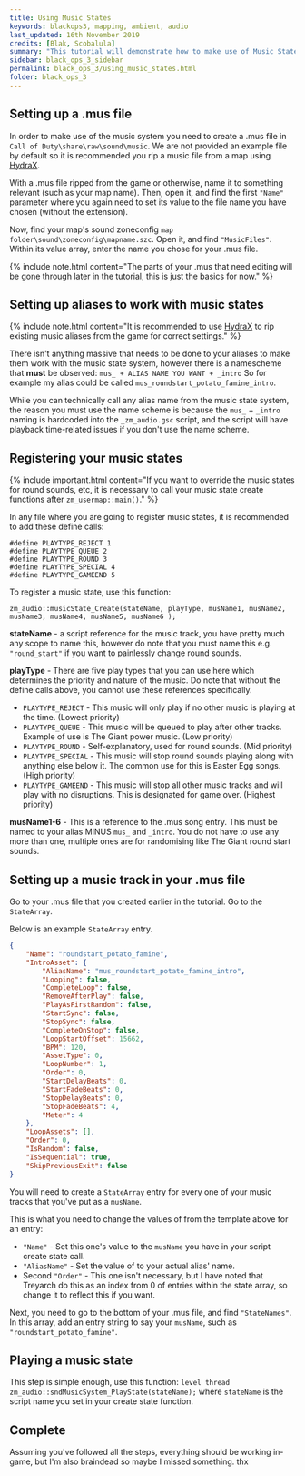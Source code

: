 ```yaml
---
title: Using Music States
keywords: blackops3, mapping, ambient, audio
last_updated: 16th November 2019
credits: [Blak, Scobalula]
summary: "This tutorial will demonstrate how to make use of Music States."
sidebar: black_ops_3_sidebar
permalink: black_ops_3/using_music_states.html
folder: black_ops_3
---
```


## Setting up a .mus file

In order to make use of the music system you need to create a .mus file in `Call of Duty\share\raw\sound\music`. We are not provided an example file by default so it is recommended you rip a music file from a map using [HydraX](https://github.com/Scobalula/HydraX/).

With a .mus file ripped from the game or otherwise, name it to something relevant (such as your map name). Then, open it, and find the first `"Name"` parameter where you again need to set its value to the file name you have chosen (without the extension).

Now, find your map's sound zoneconfig `map folder\sound\zoneconfig\mapname.szc`. Open it, and find `"MusicFiles"`. Within its value array, enter the name you chose for your .mus file.

{% include note.html content="The parts of your .mus that need editing will be gone through later in the tutorial, this is just the basics for now." %}

## Setting up aliases to work with music states

{% include note.html content="It is recommended to use [HydraX](https://github.com/Scobalula/HydraX/) to rip existing music aliases from the game for correct settings." %}

There isn't anything massive that needs to be done to your aliases to make them work with the music state system, however there is a namescheme that **must** be observed:
`mus_ + ALIAS NAME YOU WANT + _intro`
So for example my alias could be called `mus_roundstart_potato_famine_intro`.

While you can technically call any alias name from the music state system, the reason you must use the name scheme is because the `mus_` + `_intro` naming is hardcoded into the `_zm_audio.gsc` script, and the script will have playback time-related issues if you don't use the name scheme.

## Registering your music states

{% include important.html content="If you want to override the music states for round sounds, etc, it is necessary to call your music state create functions after `zm_usermap::main()`." %}

In any file where you are going to register music states, it is recommended to add these define calls:
```
#define PLAYTYPE_REJECT 1
#define PLAYTYPE_QUEUE 2
#define PLAYTYPE_ROUND 3
#define PLAYTYPE_SPECIAL 4
#define PLAYTYPE_GAMEEND 5
```

To register a music state, use this function:
```
zm_audio::musicState_Create(stateName, playType, musName1, musName2, musName3, musName4, musName5, musName6 );
```

**stateName** - a script reference for the music track, you have pretty much any scope to name this, however do note that you must name this e.g. `"round_start"` if you want to painlessly change round sounds.

**playType** - There are five play types that you can use here which determines the priority and nature of the music. Do note that without the define calls above, you cannot use these references specifically.
* `PLAYTYPE_REJECT` - This music will only play if no other music is playing at the time. (Lowest priority)
* `PLAYTYPE_QUEUE` - This music will be queued to play after other tracks. Example of use is The Giant power music. (Low priority)
* `PLAYTYPE_ROUND` - Self-explanatory, used for round sounds. (Mid priority)
* `PLAYTYPE_SPECIAL` - This music will stop round sounds playing along with anything else below it. The common use for this is Easter Egg songs. (High priority)
* `PLAYTYPE_GAMEEND` - This music will stop all other music tracks and will play with no disruptions. This is designated for game over. (Highest priority)

**musName1-6** - This is a reference to the .mus song entry. This must be named to your alias MINUS `mus_` and `_intro`. You do not have to use any more than one, multiple ones are for randomising like The Giant round start sounds.

## Setting up a music track in your .mus file

Go to your .mus file that you created earlier in the tutorial. Go to the `StateArray`.

Below is an example `StateArray` entry.

```json
{
    "Name": "roundstart_potato_famine",
    "IntroAsset": {
        "AliasName": "mus_roundstart_potato_famine_intro",
        "Looping": false,
        "CompleteLoop": false,
        "RemoveAfterPlay": false,
        "PlayAsFirstRandom": false,
        "StartSync": false,
        "StopSync": false,
        "CompleteOnStop": false,
        "LoopStartOffset": 15662,
        "BPM": 120,
        "AssetType": 0,
        "LoopNumber": 1,
        "Order": 0,
        "StartDelayBeats": 0,
        "StartFadeBeats": 0,
        "StopDelayBeats": 0,
        "StopFadeBeats": 4,
        "Meter": 4
    },
    "LoopAssets": [],
    "Order": 0,
    "IsRandom": false,
    "IsSequential": true,
    "SkipPreviousExit": false
}
```

You will need to create a `StateArray` entry for every one of your music tracks that you've put as a `musName`.

This is what you need to change the values of from the template above for an entry:
* `"Name"` - Set this one's value to the `musName` you have in your script create state call.
* `"AliasName"` - Set the value of to your actual alias' name.
* Second `"Order"` - This one isn't necessary, but I have noted that Treyarch do this as an index from 0 of entries within the state array, so change it to reflect this if you want.

Next, you need to go to the bottom of your .mus file, and find `"StateNames"`. In this array, add an entry string to say your `musName`, such as `"roundstart_potato_famine"`.

## Playing a music state

This step is simple enough, use this function:
```level thread zm_audio::sndMusicSystem_PlayState(stateName);```
where `stateName` is the script name you set in your create state function.


## Complete

Assuming you've followed all the steps, everything should be working in-game, but I'm also braindead so maybe I missed something. thx